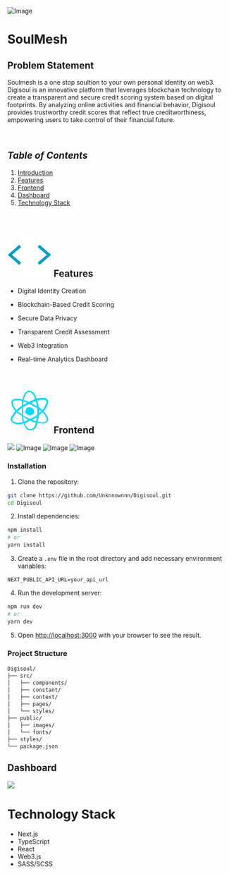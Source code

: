![Image](https://github.com/user-attachments/assets/74178dd6-b0e1-45cc-80a8-db858f1526ad)
# SoulMesh

## Problem Statement
Soulmesh is a one stop soultion to your own personal identity on web3.
Digisoul is an innovative platform that leverages blockchain technology to create a transparent and secure credit scoring system based on digital footprints. By analyzing online activities and financial behavior, Digisoul provides trustworthy credit scores that reflect true creditworthiness, empowering users to take control of their financial future.

<br/>

## *Table of Contents*

1. [Introduction](#introduction)
2. [Features](#features)
3. [Frontend](#frontend)
4. [Dashboard](#Dashboard)
5. [Technology Stack](#technology-stack)

<br/>

## <img src="./DigisoulDashboard/Misc/brack.gif" width=100 height=100> Features


- Digital Identity Creation
- Blockchain-Based Credit Scoring
- Secure Data Privacy
- Transparent Credit Assessment
- Web3 Integration
- Real-time Analytics Dashboard

  <br/>

## <img src="./DigisoulDashboard/Misc/react.gif" width=100 height=100> Frontend
![](https://github.com/DeadStar009/SoulMesh/blob/main/DigisoulDashboard/Mainweb.gif)
![Image](https://github.com/user-attachments/assets/49c54b26-fa66-4177-a8f0-7a27a0ad2e63)
![Image](https://github.com/user-attachments/assets/62b598d0-be67-4074-8389-b9434ff14e27)
![Image](https://github.com/user-attachments/assets/892a8503-113b-4b96-aafb-2ea67ef3e96e)

### Installation

1. Clone the repository:
```bash
git clone https://github.com/Unknnownnn/Digisoul.git
cd Digisoul
```

2. Install dependencies:
```bash
npm install
# or
yarn install
```

3. Create a `.env` file in the root directory and add necessary environment variables:
```env
NEXT_PUBLIC_API_URL=your_api_url
```

4. Run the development server:
```bash
npm run dev
# or
yarn dev
```

5. Open [http://localhost:3000](http://localhost:3000) with your browser to see the result.

### Project Structure
```
Digisoul/
├── src/
│   ├── components/
│   ├── constant/
│   ├── context/
│   ├── pages/
│   └── styles/
├── public/
│   ├── images/
│   └── fonts/
├── styles/
└── package.json
```

## Dashboard

![](https://github.com/DeadStar009/SoulMesh/blob/main/DigisoulDashboard/Digisoul1.gif)


# Technology Stack
- Next.js
- TypeScript
- React
- Web3.js
- SASS/SCSS
